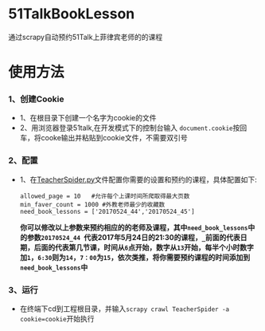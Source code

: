 # 51TalkBookLesson
通过scrapy自动预约51Talk上菲律宾老师的的课程

# 使用方法
### 1、创建Cookie
* 1、在根目录下创建一个名字为cookie的文件
* 2、用浏览器登录51talk,在开发模式下的控制台输入 `document.cookie`按回车，将cooke输出并粘贴到cookie文件，不需要双引号

### 2、配置
* 1、在[TeacherSpider.py](https://github.com/one-smiling/51TalkBookLesson/blob/master/TalkBookLession/spiders/TeacherSpider.py)文件配置你需要的设置和预约的课程，具体配置如下:

	```
	allowed_page = 10   #允许每个上课时间所爬取得最大页数
	min_faver_count = 1000 #外教老师最少的收藏数
	need_book_lessons = ['20170524_44','20170524_45']
	```

	**你可以修改以上参数来预约相应的的老师及课程，其中`need_book_lessons`中的参数`20170524_44 `代表2017年5月24日的21:30的课程，`_`前面的代表日期，后面的代表第几节课，时间从`6`点开始，数字从`13`开始，每半个小时数字加`1`，`6:30`则为`14`，`7：00`为`15`，依次类推，将你需要预约课程的时间添加到`need_book_lessons`中**

### 3、运行
* 在终端下cd到工程根目录，并输入`scrapy crawl TeacherSpider -a cookie=cookie`开始执行



